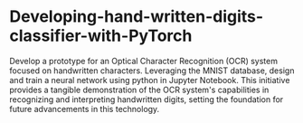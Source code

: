 # Developing-hand-written-digits-classifier-with-PyTorch
Develop a prototype for an Optical Character Recognition (OCR) system focused on handwritten characters. Leveraging the MNIST database, design and train a neural network using python in Jupyter Notebook. This initiative provides a tangible demonstration of the OCR system's capabilities in recognizing and interpreting handwritten digits, setting the foundation for future advancements in this technology.

